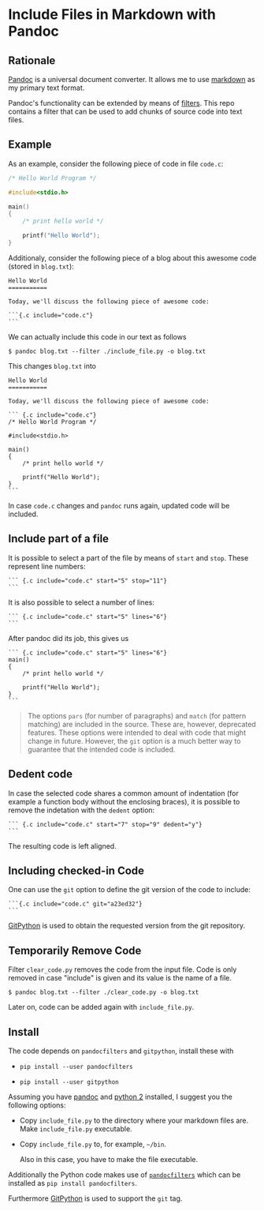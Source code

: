 Include Files in Markdown with Pandoc
=====================================

Rationale
---------

[Pandoc](http://pandoc.org/) is a universal document converter. It
allows me to use
[markdown](https://daringfireball.net/projects/markdown/syntax) as my
primary text format.

Pandoc's functionality can be extended by means of
[filters](http://pandoc.org/scripting.html). This repo contains a filter
that can be used to add chunks of source code into text files.

Example
-------

As an example, consider the following piece of code in file `code.c`:

``` {.c include="code.c"}
/* Hello World Program */

#include<stdio.h>

main()
{
    /* print hello world */

    printf("Hello World");
}
```

Additionaly, consider the following piece of a blog about this awesome
code (stored in `blog.txt`):

    Hello World
    ===========

    Today, we'll discuss the following piece of awesome code:

    ```{.c include="code.c"}
    ```

We can actually include this code in our text as follows

    $ pandoc blog.txt --filter ./include_file.py -o blog.txt

This changes `blog.txt` into

    Hello World
    ===========

    Today, we'll discuss the following piece of awesome code:

    ``` {.c include="code.c"}
    /* Hello World Program */

    #include<stdio.h>

    main()
    {
        /* print hello world */

        printf("Hello World");
    }
    ```

In case `code.c` changes and `pandoc` runs again, updated code will be
included.

Include part of a file
----------------------

It is possible to select a part of the file by means of `start` and
`stop`. These represent line numbers:

    ``` {.c include="code.c" start="5" stop="11"}
    ```

It is also possible to select a number of lines:

    ``` {.c include="code.c" start="5" lines="6"}
    ```

After pandoc did its job, this gives us

    ``` {.c include="code.c" start="5" lines="6"}
    main()
    {
        /* print hello world */

        printf("Hello World");
    }
    ```

> The options `pars` (for number of paragraphs) and `match` (for pattern
> matching) are included in the source. These are, however, deprecated
> features. These options were intended to deal with code that might
> change in future. However, the `git` option is a much better way to
> guarantee that the intended code is included.

Dedent code
-----------

In case the selected code shares a common amount of indentation (for
example a function body without the enclosing braces), it is possible to
remove the indetation with the `dedent` option:

    ``` {.c include="code.c" start="7" stop="9" dedent="y"}
    ```

The resulting code is left aligned.

Including checked-in Code
-------------------------

One can use the `git` option to define the git version of the code to
include:

    ```{.c include="code.c" git="a23ed32"}
    ```

[GitPython](http://gitpython.readthedocs.io/en/stable/index.html) is
used to obtain the requested version from the git repository.

Temporarily Remove Code
-----------------------

Filter `clear_code.py` removes the code from the input file. Code is
only removed in case "include" is given and its value is the name of a
file.

    $ pandoc blog.txt --filter ./clear_code.py -o blog.txt

Later on, code can be added again with `include_file.py`.

Install
-------

The code depends on `pandocfilters` and `gitpython`, install these with

-   `pip install --user pandocfilters`

-   `pip install --user gitpython`

Assuming you have [pandoc](http://pandoc.org/) and [python
2](https://www.python.org/) installed, I suggest you the following
options:

-   Copy `include_file.py` to the directory where your markdown
    files are. Make `include_file.py` executable.

-   Copy `include_file.py` to, for example, `~/bin`.

    Also in this case, you have to make the file executable.

Additionally the Python code makes use of
[`pandocfilters`](http://pandoc.org/scripting.html#but-i-dont-want-to-learn-haskell)
which can be installed as `pip install pandocfilters`.

Furthermore
[GitPython](http://gitpython.readthedocs.io/en/stable/index.html) is
used to support the `git` tag.
